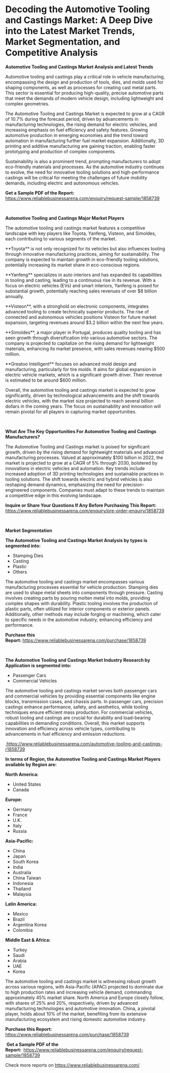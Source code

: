 <p><h1>Decoding the Automotive Tooling and Castings Market: A Deep Dive into the Latest Market Trends, Market Segmentation, and Competitive Analysis</h1></p><p><strong>Automotive Tooling and Castings Market Analysis and Latest Trends</strong></p>
<p><p>Automotive tooling and castings play a critical role in vehicle manufacturing, encompassing the design and production of tools, dies, and molds used for shaping components, as well as processes for creating cast metal parts. This sector is essential for producing high-quality, precise automotive parts that meet the demands of modern vehicle design, including lightweight and complex geometries.</p><p>The Automotive Tooling and Castings Market is expected to grow at a CAGR of 10.7% during the forecast period, driven by advancements in manufacturing technologies, the rising demand for electric vehicles, and increasing emphasis on fuel efficiency and safety features. Growing automotive production in emerging economies and the trend toward automation in manufacturing further fuel market expansion. Additionally, 3D printing and additive manufacturing are gaining traction, enabling faster prototyping and production of complex components.</p><p>Sustainability is also a prominent trend, prompting manufacturers to adopt eco-friendly materials and processes. As the automotive industry continues to evolve, the need for innovative tooling solutions and high-performance castings will be critical for meeting the challenges of future mobility demands, including electric and autonomous vehicles.</p></p>
<p><strong>Get a Sample PDF of the Report:&nbsp;</strong> <a href="https://www.reliablebusinessarena.com/enquiry/request-sample/1858739?utm_campaign=3292&utm_medium=2&utm_source=Github&utm_content=ia&utm_term=31032025&utm_id=automotive-tooling-and-castings">https://www.reliablebusinessarena.com/enquiry/request-sample/1858739</a></p>
<p>&nbsp;</p>
<p><strong>Automotive Tooling and Castings Major Market Players</strong></p>
<p><p>The automotive tooling and castings market features a competitive landscape with key players like Toyota, Yanfeng, Visteon, and Simoldes, each contributing to various segments of the market.</p><p>**Toyota** is not only recognized for its vehicles but also influences tooling through innovative manufacturing practices, aiming for sustainability. The company is expected to maintain growth in eco-friendly tooling solutions, potentially increasing its market share in eco-conscious regions.</p><p>**Yanfeng** specializes in auto interiors and has expanded its capabilities in tooling and casting, leading to a continuous rise in its revenue. With a focus on electric vehicles (EVs) and smart interiors, Yanfeng is poised for substantial growth, potentially reaching sales revenues of over $8 billion annually.</p><p>**Visteon**, with a stronghold on electronic components, integrates advanced tooling to create technically superior products. The rise of connected and autonomous vehicles positions Visteon for future market expansion, targeting revenues around $3.2 billion within the next few years.</p><p>**Simoldes**, a major player in Portugal, produces quality tooling and has seen growth through diversification into various automotive sectors. The company is projected to capitalize on the rising demand for lightweight materials, enhancing its market presence, with sales revenues nearing $500 million.</p><p>**Greatoo Intelligent** focuses on advanced mold design and manufacturing, particularly for tire molds. It aims for global expansion in electric vehicle markets, which is a significant growth driver. Their revenue is estimated to be around $600 million.</p><p>Overall, the automotive tooling and castings market is expected to grow significantly, driven by technological advancements and the shift towards electric vehicles, with the market size projected to reach several billion dollars in the coming years. The focus on sustainability and innovation will remain pivotal for all players in capturing market opportunities.</p></p>
<p>&nbsp;</p>
<p><strong>What Are The Key Opportunities For Automotive Tooling and Castings Manufacturers?</strong></p>
<p><p>The Automotive Tooling and Castings market is poised for significant growth, driven by the rising demand for lightweight materials and advanced manufacturing processes. Valued at approximately $100 billion in 2022, the market is projected to grow at a CAGR of 5% through 2030, bolstered by innovations in electric vehicles and automation. Key trends include increased adoption of 3D printing technologies and sustainable practices in tooling solutions. The shift towards electric and hybrid vehicles is also reshaping demand dynamics, emphasizing the need for precision-engineered components. Companies must adapt to these trends to maintain a competitive edge in this evolving landscape.</p></p>
<p><strong>Inquire or Share Your Questions If Any Before Purchasing This Report:</strong> <a href="https://www.reliablebusinessarena.com/enquiry/pre-order-enquiry/1858739?utm_campaign=3292&utm_medium=2&utm_source=Github&utm_content=ia&utm_term=31032025&utm_id=automotive-tooling-and-castings">https://www.reliablebusinessarena.com/enquiry/pre-order-enquiry/1858739</a></p>
<p>&nbsp;</p>
<p><strong>Market Segmentation</strong></p>
<p><strong>The Automotive Tooling and Castings Market Analysis by types is segmented into:</strong></p>
<p><ul><li>Stamping Dies</li><li>Casting</li><li>Plastic</li><li>Others</li></ul></p>
<p><p>The automotive tooling and castings market encompasses various manufacturing processes essential for vehicle production. Stamping dies are used to shape metal sheets into components through pressure. Casting involves creating parts by pouring molten metal into molds, providing complex shapes with durability. Plastic tooling involves the production of plastic parts, often utilized for interior components or exterior panels. Additionally, other methods may include forging or machining, which cater to specific needs in the automotive industry, enhancing efficiency and performance.</p></p>
<p><strong>Purchase this Report:&nbsp;</strong><a href="https://www.reliablebusinessarena.com/purchase/1858739?utm_campaign=3292&utm_medium=2&utm_source=Github&utm_content=ia&utm_term=31032025&utm_id=automotive-tooling-and-castings">https://www.reliablebusinessarena.com/purchase/1858739</a></p>
<p>&nbsp;</p>
<p><strong>The Automotive Tooling and Castings Market Industry Research by Application is segmented into:</strong></p>
<p><ul><li>Passenger Cars</li><li>Commercial Vehicles</li></ul></p>
<p><p>The automotive tooling and castings market serves both passenger cars and commercial vehicles by providing essential components like engine blocks, transmission cases, and chassis parts. In passenger cars, precision castings enhance performance, safety, and aesthetics, while tooling techniques ensure efficient mass production. For commercial vehicles, robust tooling and castings are crucial for durability and load-bearing capabilities in demanding conditions. Overall, this market supports innovation and efficiency across vehicle types, contributing to advancements in fuel efficiency and emission reductions.</p></p>
<p><a href="https://www.reliablebusinessarena.com/automotive-tooling-and-castings-r1858739?utm_campaign=3292&utm_medium=2&utm_source=Github&utm_content=ia&utm_term=31032025&utm_id=automotive-tooling-and-castings">&nbsp;https://www.reliablebusinessarena.com/automotive-tooling-and-castings-r1858739</a></p>
<p><strong>In terms of Region, the Automotive Tooling and Castings Market Players available by Region are:</strong></p>
<p>
    <p> <strong> North America: </strong>
        <ul>
            <li>United States</li>
            <li>Canada</li>
        </ul>
        </p> 
    <p> <strong> Europe: </strong>
        <ul>
            <li>Germany</li>
            <li>France</li>
            <li>U.K.</li>
            <li>Italy</li>
            <li>Russia</li>
        </ul>
        </p> 
    <p> <strong> Asia-Pacific: </strong>
        <ul>
            <li>China</li>
            <li>Japan</li>
            <li>South Korea</li>
            <li>India</li>
            <li>Australia</li>
            <li>China Taiwan</li>
            <li>Indonesia</li>
            <li>Thailand</li>
            <li>Malaysia</li>
        </ul>
        </p> 
    <p> <strong> Latin America: </strong>
        <ul>
            <li>Mexico</li>
            <li>Brazil</li>
            <li>Argentina Korea</li>
            <li>Colombia</li>
        </ul>
        </p> 
    <p> <strong> Middle East & Africa: </strong>
        <ul>
            <li>Turkey</li>
            <li>Saudi</li>
            <li>Arabia</li>
            <li>UAE</li>
            <li>Korea</li>
        </ul>
    </p>
    </p>
<p><p>The automotive tooling and castings market is witnessing robust growth across various regions, with Asia-Pacific (APAC) projected to dominate due to high production rates and increasing vehicle demand, commanding approximately 45% market share. North America and Europe closely follow, with shares of 25% and 20%, respectively, driven by advanced manufacturing technologies and automotive innovation. China, a pivotal player, holds about 10% of the market, benefiting from its extensive manufacturing ecosystem and rising domestic automotive industry.</p></p>
<p><strong>Purchase this Report: </strong><a href="https://www.reliablebusinessarena.com/purchase/1858739?utm_campaign=3292&utm_medium=2&utm_source=Github&utm_content=ia&utm_term=31032025&utm_id=automotive-tooling-and-castings">https://www.reliablebusinessarena.com/purchase/1858739</a></p>
<p>&nbsp;<strong>Get a Sample PDF of the Report:&nbsp;&nbsp;</strong><a href="https://www.reliablebusinessarena.com/enquiry/request-sample/1858739?utm_campaign=3292&utm_medium=2&utm_source=Github&utm_content=ia&utm_term=31032025&utm_id=automotive-tooling-and-castings">https://www.reliablebusinessarena.com/enquiry/request-sample/1858739</a></p>
<p><strong></strong></p>
<p>Check more reports on <a href="https://www.reliablebusinessarena.com/?utm_campaign=3292&utm_medium=2&utm_source=Github&utm_content=ia&utm_term=31032025&utm_id=automotive-tooling-and-castings">https://www.reliablebusinessarena.com/</a></p>
